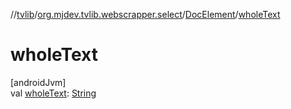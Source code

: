 //[tvlib](../../../index.md)/[org.mjdev.tvlib.webscrapper.select](../index.md)/[DocElement](index.md)/[wholeText](whole-text.md)

# wholeText

[androidJvm]\
val [wholeText](whole-text.md): [String](https://kotlinlang.org/api/latest/jvm/stdlib/kotlin/-string/index.html)

